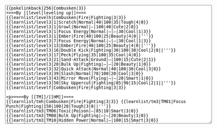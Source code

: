 </p><textarea readonly="" accesskey="," id="wpTextbox1" cols="80" rows="25" style="" class="mw-editfont-monospace" lang="en" dir="ltr" name="wpTextbox1">{{pokelinkback|256|Combusken|3}}
====By [[level|leveling up]]====
{{learnlist/levelh|Combusken|Fire|Fighting|3|3}}
{{learnlist/level3|1|Scratch|Normal|40|100|35|Tough|4|0}}
{{learnlist/level3|1|Growl|Normal|—|100|40|Cute|2|0}}
{{learnlist/level3|1|Focus Energy|Normal|—|—|30|Cool|1|3}}
{{learnlist/level3|1|Ember|Fire|40|100|25|Beauty|4|0||'''}}
{{learnlist/level3|7|Focus Energy|Normal|—|—|30|Cool|1|3}}
{{learnlist/level3|13|Ember|Fire|40|100|25|Beauty|4|0||'''}}
{{learnlist/level3|16|Double Kick|Fighting|30|100|30|Cool|2|0||'''}}
{{learnlist/level3|17|Peck|Flying|35|100|35|Cool|4|0}}
{{learnlist/level3|21|Sand-Attack|Ground|—|100|15|Cute|2|1}}
{{learnlist/level3|28|Bulk Up|Fighting|—|—|20|Beauty|1|0}}
{{learnlist/level3|32|Quick Attack|Normal|40|100|30|Cool|3|0}}
{{learnlist/level3|39|Slash|Normal|70|100|20|Cool|3|0}}
{{learnlist/level3|43|Mirror Move|Flying|—|—|20|Smart|1|0}}
{{learnlist/level3|50|Sky Uppercut|Fighting|85|90|15|Cool|2|1||'''}}
{{learnlist/levelf|Combusken|Fire|Fighting|3|3}}

====By [[TM]]/[[HM]]====
{{learnlist/tmh|Combusken|Fire|Fighting|3|3}}
{{learnlist/tm3|TM01|Focus Punch|Fighting|150|100|20|Tough|3|0||'''}}
{{learnlist/tm3|TM06|Toxic|Poison|—|85|10|Smart|3|0}}
{{learnlist/tm3|TM08|Bulk Up|Fighting|—|—|20|Beauty|1|0}}
{{learnlist/tm3|TM10|Hidden Power|Normal|—|100|15|Smart|3|0}}
{{learnlist/tm3|TM11|Sunny Day|Fire|—|—|5|Beauty|1|0}}
{{learnlist/tm3|TM17|Protect|Normal|—|—|10|Cute|1|0}}
{{learnlist/tm3|TM21|Frustration|Normal|—|100|20|Cute|1|0}}
{{learnlist/tm3|TM27|Return|Normal|—|100|20|Cute|1|0}}
{{learnlist/tm3|TM28|Dig|Ground|60|100|10|Smart|1|0}}
{{learnlist/tm3|TM31|Brick Break|Fighting|75|100|15|Cool|1|4||'''}}
{{learnlist/tm3|TM32|Double Team|Normal|—|—|15|Cool|2|0}}
{{learnlist/tm3|TM35|Flamethrower|Fire|95|100|15|Beauty|4|0||'''}}
{{learnlist/tm3|TM38|Fire Blast|Fire|120|85|5|Beauty|4|0||'''}}
{{learnlist/tm3|TM39|Rock Tomb|Rock|50|80|10|Smart|3|0}}
{{learnlist/tm3|TM40|Aerial Ace|Flying|60|—|20|Cool|2|0}}
{{learnlist/tm3|TM42|Facade|Normal|70|100|20|Cute|2|0}}
{{learnlist/tm3|TM43|Secret Power|Normal|70|100|20|Smart|1|0}}
{{learnlist/tm3|TM44|Rest|Psychic|—|—|10|Cute|2|0}}
{{learnlist/tm3|TM45|Attract|Normal|—|100|15|Cute|2|0}}
{{learnlist/tm3|TM50|Overheat|Fire|140|90|5|Beauty|6|0||'''}}
{{learnlist/tm3|HM01|Cut|Normal|50|95|30|Cool|2|1}}
{{learnlist/tm3|HM04|Strength|Normal|80|100|15|Tough|2|1}}
{{learnlist/tm3|HM06|Rock Smash|Fighting|20|100|15|Tough|1|0||'''}}
{{learnlist/tmf|Combusken|Fire|Fighting|3|3}}

====By {{pkmn|breeding}}====
{{learnlist/breedh|Combusken|Fire|Fighting|3|3}}
{{learnlist/breed3|{{MSP/3|287|Slakoth}}{{MSP/3|288|Vigoroth}}{{MSP/3|289|Slaking}}|Counter|Fighting|—|100|20|Tough|2|0}}
{{learnlist/breed3|{{MSP/3|220|Swinub}}{{MSP/3|221|Piloswine}}{{MSP/3|231|Phanpy}}{{MSP/3|232|Donphan}}{{MSP/3|288|Vigoroth}}{{MSP/3|289|Slaking}}|Endure|Normal|—|—|10|Tough|2|0}}
{{learnlist/breed3|{{MSP/3|288|Vigoroth}}{{MSP/3|289|Slaking}}|Reversal|Fighting|—|100|15|Cool|2|0||'''}}
{{learnlist/breed3|{{MSP/3|323|Camerupt}}|Rock Slide|Rock|75|90|10|Tough|1|3}}
{{learnlist/breed3|{{MSP/3|056|Mankey}}{{MSP/3|057|Primeape}}{{MSP/3|209|Snubbull}}{{MSP/3|210|Granbull}}{{MSP/3|293|Whismur}}{{MSP/3|294|Loudred}}&lt;br>{{MSP/3|295|Exploud}}|SmellingSalt|Normal|60|100|10|Smart|2|3|*}}
{{learnlist/breed3|{{MSP/3|052|Meowth}}{{MSP/3|053|Persian}}{{MSP/3|056|Mankey}}{{MSP/3|057|Primeape}}{{MSP/3|128|Tauros}}{{MSP/3|261|Poochyena}}&lt;br>{{MSP/3|262|Mightyena}}{{MSP/3|274|Nuzleaf}}{{MSP/3|275|Shiftry}}{{MSP/3|289|Slaking}}{{MSP/3|336|Seviper}}|Swagger|Normal|—|90|15|Cute|2|0}}
{{learnlist/breedf|Combusken|Fire|Fighting|3|3}}

====By [[Move Tutor|tutoring]]====
{{learnlist/tutorh|Combusken|Fire|Fighting|3|3}}
{{learnlist/tutor3|Body Slam|Normal|85|100|15|Tough|1|4|||yes|yes|yes}}
{{learnlist/tutor3|Counter|Fighting|—|100|20|Tough|2|0|||yes|yes|no}}
{{learnlist/tutor3|Double-Edge|Normal|120|100|15|Tough|6|0|||yes|yes|yes}}
{{learnlist/tutor3|DynamicPunch|Fighting|100|50|5|Cool|2|1||'''|no|yes|no}}
{{learnlist/tutor3|Endure|Normal|—|—|10|Tough|2|0|||no|yes|no}}
{{learnlist/tutor3|Fire Punch|Fire|75|100|15|Beauty|4|0||'''|no|yes|no}}
{{learnlist/tutor3|Fury Cutter|Bug|10|95|20|Cool|3|0|||no|yes|no}}
{{learnlist/tutor3|Mega Kick|Normal|120|75|5|Cool|4|0|||yes|yes|no}}
{{learnlist/tutor3|Mega Punch|Normal|80|85|20|Tough|4|0|||yes|yes|no}}
{{learnlist/tutor3|Mimic|Normal|—|—|10|Cute|1|0|||yes|yes|yes}}
{{learnlist/tutor3|Mud-Slap|Ground|20|100|10|Cute|2|1|||no|yes|no}}
{{learnlist/tutor3|Rock Slide|Rock|75|90|10|Tough|1|3|||yes|yes|no}}
{{learnlist/tutor3|Seismic Toss|Fighting|—|100|20|Tough|2|1|||yes|yes|yes}}
{{learnlist/tutor3|Sleep Talk|Normal|—|—|10|Cute|3|0|||no|yes|no}}
{{learnlist/tutor3|Snore|Normal|40|100|15|Cute|4|0|||no|yes|no}}
{{learnlist/tutor3|Substitute|Normal|—|—|10|Smart|2|0|||yes|yes|yes}}
{{learnlist/tutor3|Swagger|Normal|—|90|15|Cute|2|0|||no|yes|yes}}
{{learnlist/tutor3|Swift|Normal|60|—|20|Cool|2|0|||no|yes|no}}
{{learnlist/tutor3|Swords Dance|Normal|—|—|30|Beauty|1|0|||yes|yes|no}}
{{learnlist/tutor3|ThunderPunch|Electric|75|100|15|Cool|4|0|||no|yes|no}}
{{learnlist/tutorf|Combusken|Fire|Fighting|3|3}}

====By a prior [[evolution]]====
{{Learnlist/prevoh|Combusken|Fire|Fighting|3|3}}
{{Learnlist/prevo3|255|Torchic|||||Fire Spin|Fire|15|70|15|Beauty|3|0|'''}}
{{Learnlist/prevof|Combusken|Fire|Fighting|3|3}}

[[it:Combusken/Mosse apprese in terza generazione]]
[[zh:力壮鸡/第三世代招式表]]
